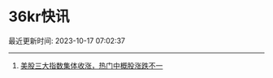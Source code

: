 # 36kr快讯

最近更新时间: 2023-10-17 07:02:37

--- 
1. [美股三大指数集体收涨，热门中概股涨跌不一](https://www.36kr.com/newsflashes/2477645360371584) 
